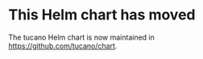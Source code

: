 # This Helm chart has moved

The tucano Helm chart is now maintained in https://github.com/tucano/chart.
